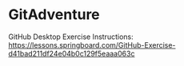# GitAdventure
 
GitHub Desktop Exercise
Instructions: https://lessons.springboard.com/GitHub-Exercise-d41bad211df24e04b0c129f5eaaa063c
